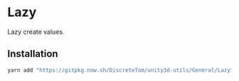 # Lazy

Lazy create values.

## Installation

```bash
yarn add "https://gitpkg.now.sh/DiscreteTom/unity3d-utils/General/Lazy?lazy-0.1.0"
```
